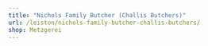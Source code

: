 ```yaml
---
title: "Nichols Family Butcher (Challis Butchers)"
url: /leiston/nichols-family-butcher-challis-butchers/
shop: Metzgerei
---
```


